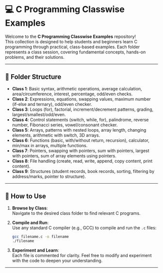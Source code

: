# 💻 C Programming Classwise Examples

Welcome to the **C Programming Classwise Examples** repository!  
This collection is designed to help students and beginners learn C programming through practical, class-based examples. Each folder represents a class session, covering fundamental concepts, hands-on problems, and their solutions.

---

## 📁 Folder Structure

- **Class 1**: Basic syntax, arithmetic operations, average calculation, area/circumference, interest, percentage, odd/even checks.
- **Class 2**: Expressions, equations, swapping values, maximum number (if-else and ternary), odd/even checker.
- **Class 3**: Loops (for), factorial, increment/decrement patterns, grading, largest/smallest/odd/even.
- **Class 4**: Control statements (switch, while, for), palindrome, reverse number, Fibonacci series, vowel/consonant checker.
- **Class 5**: Arrays, patterns with nested loops, array length, changing elements, arithmetic with switch, 3D arrays.
- **Class 6**: Functions (basic, with/without return, recursion), calculator, min/max in arrays, multiple functions.
- **Class 7**: Pointers, swapping with pointers, sum with pointers, largest with pointers, sum of array elements using pointers.
- **Class 8**: File handling (create, read, write, append, copy content, print content).
- **Class 9**: Structures (student records, book records, sorting, filtering by address/marks, pointer to structure).

---

## 🚦 How to Use

1. **Browse by Class**:  
   Navigate to the desired class folder to find relevant C programs.

2. **Compile and Run**:  
   Use any standard C compiler (e.g., GCC) to compile and run the `.c` files:
   ```sh
   gcc filename.c -o filename
   ./filename
   ```

3. **Experiment and Learn**:  
   Each file is commented for clarity. Feel free to modify and experiment with the code to deepen your understanding.

---

